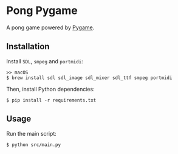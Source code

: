 # Pong Pygame

A pong game powered by [Pygame][pygame].

## Installation

Install `SDL`, `smpeg` and `portmidi`:

```
>> macOS
$ brew install sdl sdl_image sdl_mixer sdl_ttf smpeg portmidi
```

Then, install Python dependencies:

```
$ pip install -r requirements.txt
```

## Usage

Run the main script:

```
$ python src/main.py
```

[pygame]: http://pygame.org
